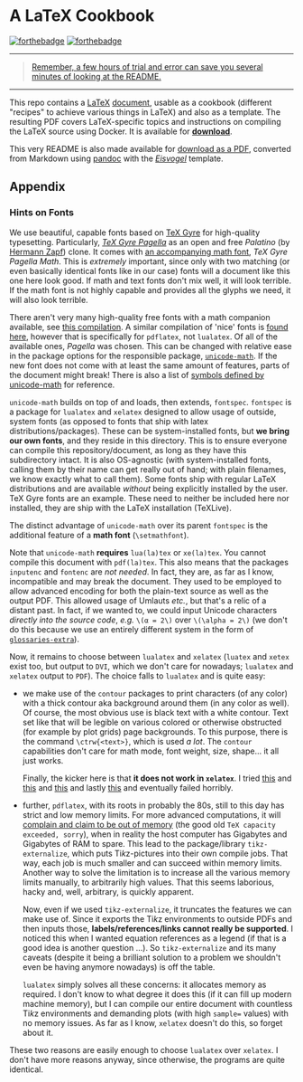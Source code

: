 # A LaTeX Cookbook

[![forthebadge](https://forthebadge.com/images/badges/gluten-free.svg)](https://forthebadge.com)
[![forthebadge](https://forthebadge.com/images/badges/compatibility-club-penguin.svg)](https://forthebadge.com)

---

> [Remember, a few hours of trial and error can save you several minutes of looking at the README.](https://twitter.com/iamdevloper/status/1060067235316809729)

---

This repo contains a [LaTeX](https://en.wikipedia.org/wiki/LaTeX) [document](cookbook.tex), usable as a cookbook (different "recipes" to achieve various things in LaTeX) and also as a template.
The resulting PDF covers LaTeX-specific topics and instructions on compiling the LaTeX source using Docker.
It is available for [**download**](https://collaborating.tuhh.de/alex/latex-git-cookbook/-/jobs/artifacts/master/raw/cookbook.pdf?job=tex).

This very README is also made available for [download as a PDF](https://collaborating.tuhh.de/alex/latex-git-cookbook/-/jobs/artifacts/master/raw/README.pdf?job=README.pdf), converted from Markdown using [pandoc](https://pandoc.org/) with the [*Eisvogel*](https://github.com/Wandmalfarbe/pandoc-latex-template) template.

## Appendix

### Hints on Fonts

We use beautiful, capable fonts based on
[TeX Gyre](http://www.gust.org.pl/projects/e-foundry/tex-gyre/index_html)
for high-quality typesetting.
Particularly, [*TeX Gyre Pagella*](http://www.gust.org.pl/projects/e-foundry/tex-gyre/pagella)
as an open and free *Palatino* (by [Hermann Zapf](https://en.wikipedia.org/wiki/Hermann_Zapf))
clone.
It comes with [an accompanying math font](http://www.gust.org.pl/projects/e-foundry/tg-math),
*TeX Gyre Pagella Math*.
This is *extremely* important, since only with two matching (or even basically identical
fonts like in our case) fonts will a document like this one here look good.
If math and text fonts don't mix well, it will look terrible.
If the math font is not highly capable and provides all the glyphs we need,
it will also look terrible.

There aren't very many high-quality free fonts with a math companion available,
see [this compilation](https://tex.stackexchange.com/a/425099/120853).
A similar compilation of 'nice' fonts is [found here](https://tex.stackexchange.com/a/59706/120853),
however that is specifically for `pdflatex`, not `lualatex`.
Of all of the available ones, *Pagella* was chosen.
This can be changed with relative ease in the package options for the responsible package,
[`unicode-math`](https://ctan.org/pkg/unicode-math?lang=en).
If the new font does not come with at least the same amount of features,
parts of the document might break!
There is also a list of
[symbols defined by unicode-math](http://mirrors.ctan.org/macros/latex/contrib/unicode-math/unimath-symbols.pdf)
for reference.

`unicode-math` builds on top of and loads, then extends, `fontspec`.
`fontspec` is a package for `lualatex` and `xelatex` designed to allow usage of outside, system
fonts (as opposed to fonts that ship with latex distributions/packages).
These can be system-installed fonts, but **we bring our own fonts**, and they reside in this directory.
This is to ensure everyone can compile this repository/document,
as long as they have this subdirectory intact.
It is also OS-agnostic
(with system-installed fonts, calling them by their name can get really out of hand;
with plain filenames, we know exactly what to call them).
Some fonts ship with regular LaTeX distributions and are available *without* being explicitly installed by the user.
TeX Gyre fonts are an example.
These need to neither be included here nor installed, they are ship with the LaTeX installation (TeXLive).

The distinct advantage of `unicode-math` over its parent `fontspec` is the additional
feature of a **math font** (`\setmathfont`).

Note that `unicode-math` **requires** `lua(la)tex` or `xe(la)tex`.
You cannot compile this document with `pdf(la)tex`.
This also means that the packages `inputenc` and `fontenc` are *not needed*.
In fact, they are, as far as I know, incompatible and may break the document.
They used to be employed to allow advanced encoding for both the plain-text source as
well as the output PDF.
This allowed usage of Umlauts *etc.*, but that's a relic of a distant past.
In fact, if we wanted to, we could input Unicode characters *directly into the source code*,
*e.g.* `\(α = 2\)` over `\(\alpha = 2\)`
(we don't do this because we use an entirely different system in the form of [`glossaries-extra`](glossaries)).

Now, it remains to choose between `lualatex` and `xelatex`
(`luatex` and `xetex` exist too, but output to `DVI`, which we don't care for nowadays;
`lualatex` and `xelatex` output to `PDF`).
The choice falls to `lualatex` and is quite easy:

- we make use of the `contour` packages to print characters (of any color) with a thick
  contour aka background around them (in any color as well).
  Of course, the most obvious use is black text with a white contour.
  Text set like that will be legible on various colored or otherwise obstructed
  (for example by plot grids) page backgrounds.
  To this purpose, there is the command `\ctrw{<text>}`, which is used *a lot*.
  The `contour` capabilities don't care for math mode, font weight, size, shape...
  it all just works.

  Finally, the kicker here is that **it does not work in `xelatex`**.
  I tried [this](https://tex.stackexchange.com/questions/421970/contour-text-in-xelatex)
  and [this](https://tex.stackexchange.com/questions/354410/how-should-the-effects-of-manipulating-specials-be-switched-off)
  and [this](https://tex.stackexchange.com/questions/225637/how-to-add-outline-to-a-character-under-xelatex)
  and lastly [this](https://tex.stackexchange.com/questions/25221/outlined-characters)
  and eventually failed horribly.
- further, `pdflatex`, with its roots in probably the 80s,
  still to this day has strict and low memory limits.
  For more advanced computations, it will
  [complain and claim to be out of memory](https://tex.stackexchange.com/questions/7953/how-to-expand-texs-main-memory-size-pgfplots-memory-overload)
  (the good old `TeX capacity exceeded, sorry`),
  when in reality the host computer has Gigabytes and Gigabytes of RAM to spare.
  This lead to the package/library `tikz-externalize`,
  which puts Ti*k*z-pictures into their own compile jobs.
  That way, each job is much smaller and can succeed within memory limits.
  Another way to solve the limitation is to increase all the various memory limits manually,
  to arbitrarily high values.
  That this seems laborious, hacky and, well, arbitrary, is quickly apparent.

  Now, even if we used `tikz-externalize`, it truncates the features we can make use of.
  Since it exports the Ti*k*z environments to outside PDFs and then inputs those,
  **labels/references/links cannot really be supported**.
  I noticed this when I wanted equation references as a legend
  (if that is a good idea is another question ...).
  So `tikz-externalize` and its many caveats
  (despite it being a brilliant solution to a problem we shouldn't even be having anymore nowadays)
  is off the table.

  `lualatex` simply solves all these concerns: it allocates memory as required.
  I don't know to what degree it does this (if it can fill up modern machine memory),
  but I can compile our entire document with countless Ti*k*z environments and demanding
  plots (with high `sample=` values) with no memory issues.
  As far as I know, `xelatex` doesn't do this, so forget about it.

These two reasons are easily enough to choose `lualatex` over `xelatex`.
I don't have more reasons anyway, since otherwise, the programs are quite identical.
